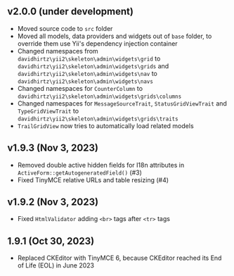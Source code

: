 ## v2.0.0 (under development)

- Moved source code to `src` folder
- Moved all models, data providers and widgets out of `base` folder, to override them use Yii's dependency injection
  container
- Changed namespaces from `davidhirtz\yii2\skeleton\admin\widgets\grid`
  to `davidhirtz\yii2\skeleton\admin\widgets\grids` and `davidhirtz\yii2\skeleton\admin\widgets\nav`
  to `davidhirtz\yii2\skeleton\admin\widgets\navs`
- Changed namespaces for `CounterColumn` to `davidhirtz\yii2\skeleton\admin\widgets\grids\columns`
- Changed namespaces for `MessageSourceTrait`, `StatusGridViewTrait` and `TypeGridViewTrait`
  to `davidhirtz\yii2\skeleton\admin\widgets\grids\traits`
- `TrailGridView` now tries to automatically load related models

## v1.9.3  (Nov 3, 2023)
- Removed double active hidden fields for I18n attributes in `ActiveForm::getAutogeneratedField()` (#3)
- Fixed TinyMCE relative URLs and table resizing (#4)

## v1.9.2  (Nov 3, 2023)
- Fixed `HtmlValidator` adding `<br>` tags after `<tr>` tags

## 1.9.1 (Oct 30, 2023)
- Replaced CKEditor with TinyMCE 6, because CKEditor reached its End of Life (EOL) in June 2023